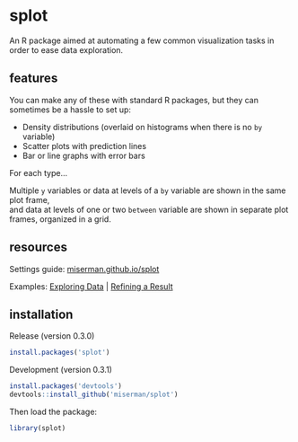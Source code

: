 # splot
An R package aimed at automating a few common visualization tasks in order to ease data exploration.

## features
You can make any of these with standard R packages, but they can sometimes be a hassle to set up:

* Density distributions (overlaid on histograms when there is no `by` variable)
* Scatter plots with prediction lines
* Bar or line graphs with error bars


For each type...

Multiple `y` variables or data at levels of a `by` variable are shown in the same plot frame,<br />
and data at levels of one or two `between` variable are shown in separate plot frames, organized in a grid.

## resources
Settings guide: [miserman.github.io/splot](https://miserman.github.io/splot/)

Examples: [Exploring Data](https://miserman.github.io/splot/#explore) | [Refining a Result](https://miserman.github.io/splot/#refine)

## installation
Release (version 0.3.0)
```R
install.packages('splot')
```
Development (version 0.3.1)
```R
install.packages('devtools')
devtools::install_github('miserman/splot')
```
Then load the package:
```R
library(splot)
```
